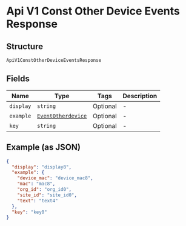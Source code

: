 
# Api V1 Const Other Device Events Response

## Structure

`ApiV1ConstOtherDeviceEventsResponse`

## Fields

| Name | Type | Tags | Description |
|  --- | --- | --- | --- |
| `display` | `string` | Optional | - |
| `example` | [`EventOtherdevice`](../../doc/models/event-otherdevice.md) | Optional | - |
| `key` | `string` | Optional | - |

## Example (as JSON)

```json
{
  "display": "display8",
  "example": {
    "device_mac": "device_mac8",
    "mac": "mac8",
    "org_id": "org_id0",
    "site_id": "site_id0",
    "text": "text4"
  },
  "key": "key0"
}
```

